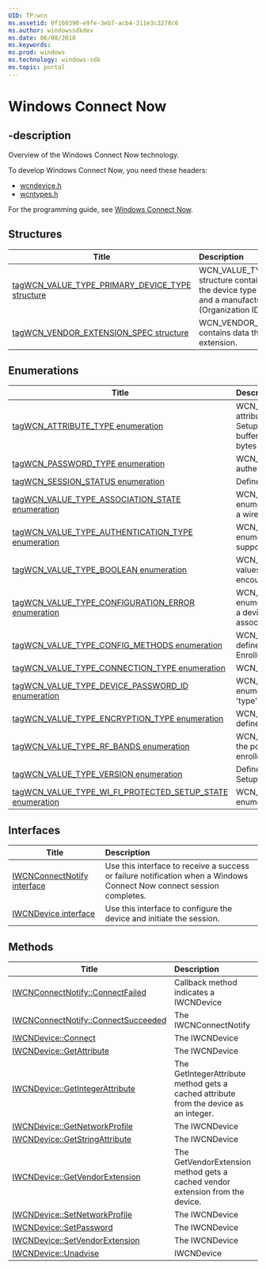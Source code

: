 ```yaml
---
UID: TP:wcn
ms.assetid: 0f160390-e9fe-3eb7-acb4-311e3c3278c6
ms.author: windowssdkdev
ms.date: 06/08/2018
ms.keywords: 
ms.prod: windows
ms.technology: windows-sdk
ms.topic: portal
---
```


# Windows Connect Now

## -description

Overview of the Windows Connect Now technology.

To develop Windows Connect Now, you need these headers:

 * [wcndevice.h](..\wcndevice\index.md)
 * [wcntypes.h](..\wcntypes\index.md)

For the programming guide, see [Windows Connect Now](/windows/desktop/wcn).

## Structures

| Title   | Description   |
| ---- |:---- |
| [tagWCN_VALUE_TYPE_PRIMARY_DEVICE_TYPE structure](..\wcntypes\ns-wcntypes-tagwcn_value_type_primary_device_type.md) | WCN_VALUE_TYPE_PRIMARY_DEVICE_TYPE structure contains information that identifies the device type by category, sub-category, and a manufacturer specific OUI (Organization ID). |
| [tagWCN_VENDOR_EXTENSION_SPEC structure](..\wcndevice\ns-wcndevice-tagwcn_vendor_extension_spec.md) | WCN_VENDOR_EXTENSION_SPEC structure contains data that defines a vendor extension. |

## Enumerations

| Title   | Description   |
| ---- |:---- |
| [tagWCN_ATTRIBUTE_TYPE enumeration](..\wcntypes\ne-wcntypes-tagwcn_attribute_type.md) | WCN_ATTRIBUTE_TYPE enumeration defines the attribute buffer types defined for Wi-Fi Protected Setup. The overall size occupied by each attribute buffer includes an additional 4 bytes (2 bytes of ID, 2 bytes of Length). |
| [tagWCN_PASSWORD_TYPE enumeration](..\wcndevice\ne-wcndevice-tagwcn_password_type.md) | WCN_PASSWORD_TYPE enumeration defines the authentication that will be used in a WPS session. |
| [tagWCN_SESSION_STATUS enumeration](..\wcndevice\ne-wcndevice-tagwcn_session_status.md) | Defines the outcome status of a WPS session. |
| [tagWCN_VALUE_TYPE_ASSOCIATION_STATE enumeration](..\wcntypes\ne-wcntypes-tagwcn_value_type_association_state.md) | WCN_VALUE_TYPE_ASSOCIATION_STATE enumeration defines the possible association states of a wireless station during a Discovery request. |
| [tagWCN_VALUE_TYPE_AUTHENTICATION_TYPE enumeration](..\wcntypes\ne-wcntypes-tagwcn_value_type_authentication_type.md) | WCN_VALUE_TYPE_AUTHENTICATION_TYPE enumeration defines the authentication types supported by the Enrollee (access point or station). |
| [tagWCN_VALUE_TYPE_BOOLEAN enumeration](..\wcntypes\ne-wcntypes-tagwcn_value_type_boolean.md) | WCN_VALUE_TYPE_BOOLEAN enumeration defines values used to represent true/false conditions encountered during device setup and association. |
| [tagWCN_VALUE_TYPE_CONFIGURATION_ERROR enumeration](..\wcntypes\ne-wcntypes-tagwcn_value_type_configuration_error.md) | WCN_VALUE_TYPE_CONFIGURATION_ERROR enumeration defines possible error values returned to a device while attempting to configure to, and associate with, the WLAN. |
| [tagWCN_VALUE_TYPE_CONFIG_METHODS enumeration](..\wcntypes\ne-wcntypes-tagwcn_value_type_config_methods.md) | WCN_VALUE_TYPE_CONFIG_METHODS enumeration defines the configuration methods supported by the Enrollee or Registrar. |
| [tagWCN_VALUE_TYPE_CONNECTION_TYPE enumeration](..\wcntypes\ne-wcntypes-tagwcn_value_type_connection_type.md) | WCN_VALUE_TYPE_CONNECTION_TYPE. |
| [tagWCN_VALUE_TYPE_DEVICE_PASSWORD_ID enumeration](..\wcntypes\ne-wcntypes-tagwcn_value_type_device_password_id.md) | WCN_VALUE_TYPE_DEVICE_PASSWORD_ID enumeration defines values that specify the origin or 'type' of a password. |
| [tagWCN_VALUE_TYPE_ENCRYPTION_TYPE enumeration](..\wcntypes\ne-wcntypes-tagwcn_value_type_encryption_type.md) | WCN_VALUE_TYPE_ENCRYPTION_TYPE enumeration defines the supported WLAN encryption types. |
| [tagWCN_VALUE_TYPE_RF_BANDS enumeration](..\wcntypes\ne-wcntypes-tagwcn_value_type_rf_bands.md) | WCN_VALUE_TYPE_RF_BANDS enumeration defines the possible radio frequency bands on which an enrollee can send Discovery requests. |
| [tagWCN_VALUE_TYPE_VERSION enumeration](..\wcntypes\ne-wcntypes-tagwcn_value_type_version.md) | Defines the supported version of Wi-Fi Protected Setup (WPS). |
| [tagWCN_VALUE_TYPE_WI_FI_PROTECTED_SETUP_STATE enumeration](..\wcntypes\ne-wcntypes-tagwcn_value_type_wi_fi_protected_setup_state.md) | WCN_VALUE_TYPE_WI_FI_PROTECTED_SETUP_STATE enumeration. |

## Interfaces

| Title   | Description   |
| ---- |:---- |
| [IWCNConnectNotify interface](..\wcndevice\nn-wcndevice-iwcnconnectnotify.md) | Use this interface to receive a success or failure notification when a Windows Connect Now connect session completes. |
| [IWCNDevice interface](..\wcndevice\nn-wcndevice-iwcndevice.md) | Use this interface to configure the device and initiate the session. |

## Methods

| Title   | Description   |
| ---- |:---- |
| [IWCNConnectNotify::ConnectFailed](..\wcndevice\nf-wcndevice-iwcnconnectnotify-connectfailed.md) | Callback method indicates a IWCNDevice |
| [IWCNConnectNotify::ConnectSucceeded](..\wcndevice\nf-wcndevice-iwcnconnectnotify-connectsucceeded.md) | The IWCNConnectNotify |
| [IWCNDevice::Connect](..\wcndevice\nf-wcndevice-iwcndevice-connect.md) | The IWCNDevice |
| [IWCNDevice::GetAttribute](..\wcndevice\nf-wcndevice-iwcndevice-getattribute.md) | The IWCNDevice |
| [IWCNDevice::GetIntegerAttribute](..\wcndevice\nf-wcndevice-iwcndevice-getintegerattribute.md) | The GetIntegerAttribute method gets a cached attribute from the device as an integer. |
| [IWCNDevice::GetNetworkProfile](..\wcndevice\nf-wcndevice-iwcndevice-getnetworkprofile.md) | The IWCNDevice |
| [IWCNDevice::GetStringAttribute](..\wcndevice\nf-wcndevice-iwcndevice-getstringattribute.md) | The IWCNDevice |
| [IWCNDevice::GetVendorExtension](..\wcndevice\nf-wcndevice-iwcndevice-getvendorextension.md) | The GetVendorExtension method gets a cached vendor extension from the device. |
| [IWCNDevice::SetNetworkProfile](..\wcndevice\nf-wcndevice-iwcndevice-setnetworkprofile.md) | The IWCNDevice |
| [IWCNDevice::SetPassword](..\wcndevice\nf-wcndevice-iwcndevice-setpassword.md) | The IWCNDevice |
| [IWCNDevice::SetVendorExtension](..\wcndevice\nf-wcndevice-iwcndevice-setvendorextension.md) | The IWCNDevice |
| [IWCNDevice::Unadvise](..\wcndevice\nf-wcndevice-iwcndevice-unadvise.md) | IWCNDevice |

